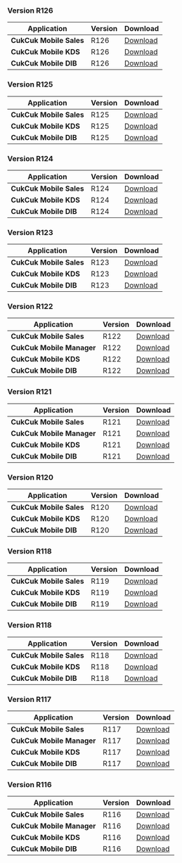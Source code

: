 ### Version R126

| Application | Version | Download |
|---|---|---|
| **CukCuk Mobile Sales** | R126 | [Download](https://github.com/CukCuk-US/CUKCUK-DE/releases/download/R126/Sale_R126_0_0_0.apk) |
| **CukCuk Mobile KDS** | R126 | [Download](https://github.com/CukCuk-US/CUKCUK-DE/releases/download/R126/KDS_R126_0_0_0.apk) |
| **CukCuk Mobile DIB** | R126 | [Download](https://github.com/CukCuk-US/CUKCUK-DE/releases/download/R126/DIB_R126_0_0_0.apk) |

### Version R125

| Application | Version | Download |
|---|---|---|
| **CukCuk Mobile Sales** | R125 | [Download](https://github.com/CukCuk-US/CUKCUK-DE/releases/download/R125/Sale_R125_0_0_0.apk) |
| **CukCuk Mobile KDS** | R125 | [Download](https://github.com/CukCuk-US/CUKCUK-DE/releases/download/R125/KDS_R125_0_0_0.apk) |
| **CukCuk Mobile DIB** | R125 | [Download](https://github.com/CukCuk-US/CUKCUK-DE/releases/download/R125/DIB_R125_0_0_0.apk) |
  
### Version R124

| Application | Version | Download |
|---|---|---|
| **CukCuk Mobile Sales** | R124 | [Download](https://github.com/CukCuk-US/CUKCUK-DE/releases/download/R124/Sale_R124_0_0_1.apk) |
| **CukCuk Mobile KDS** | R124 | [Download](https://github.com/CukCuk-US/CUKCUK-DE/releases/download/R124/KDS_R124_0_0_0.apk) |
| **CukCuk Mobile DIB** | R124 | [Download](https://github.com/CukCuk-US/CUKCUK-DE/releases/download/R124/DIB_R124_0_0_0.apk) |

### Version R123

| Application | Version | Download |
|---|---|---|
| **CukCuk Mobile Sales** | R123 | [Download](https://github.com/CukCuk-US/CUKCUK-DE/releases/download/R123/Sale_R123_0_0_0.apk) |
| **CukCuk Mobile KDS** | R123 | [Download](https://github.com/CukCuk-US/CUKCUK-DE/releases/download/R123/KDS_R123_0_0_0.apk) |
| **CukCuk Mobile DIB** | R123 | [Download](https://github.com/CukCuk-US/CUKCUK-DE/releases/download/R123/DIB_R123_0_0_0.apk) |

### Version R122

| Application | Version | Download |
|---|---|---|
| **CukCuk Mobile Sales** | R122 | [Download](https://github.com/CukCuk-US/CUKCUK-DE/releases/download/R122/Sale_R122_0_0_100.apk) |
| **CukCuk Mobile Manager** | R122 | [Download](https://github.com/CukCuk-US/CUKCUK-DE/releases/download/R122/Manager_R122_0_0_0.apk) |
| **CukCuk Mobile KDS** | R122 | [Download](https://github.com/CukCuk-US/CUKCUK-DE/releases/download/R122/KDS_R122_0_0_100.apk) |
| **CukCuk Mobile DIB** | R122 | [Download](https://github.com/CukCuk-US/CUKCUK-DE/releases/download/R122/DIB_R122_0_0_100.apk) |

### Version R121

| Application | Version | Download |
|---|---|---|
| **CukCuk Mobile Sales** | R121 | [Download](https://github.com/CukCuk-US/CUKCUK-DE/releases/download/R121/Sale_R121_0_0_106.apk) |
| **CukCuk Mobile Manager** | R121 | [Download](https://github.com/CukCuk-US/CUKCUK-DE/releases/download/R121/Manager_R121_0_0_0.apk) |
| **CukCuk Mobile KDS** | R121 | [Download](https://github.com/CukCuk-US/CUKCUK-DE/releases/download/R121/KDS_R121_0_0_106.apk) |
| **CukCuk Mobile DIB** | R121 | [Download](https://github.com/CukCuk-US/CUKCUK-DE/releases/download/R121/DIB_R121_0_0_106.apk) |

### Version R120

| Application | Version | Download |
|---|---|---|
| **CukCuk Mobile Sales** | R120 | [Download](https://github.com/CukCuk-US/CUKCUK-DE/releases/download/R120/Sale_R120_0_0_105.apk) |
| **CukCuk Mobile KDS** | R120 | [Download](https://github.com/CukCuk-US/CUKCUK-DE/releases/download/R120/KDS_R120_0_0_105.apk) |
| **CukCuk Mobile DIB** | R120 | [Download](https://github.com/CukCuk-US/CUKCUK-DE/releases/download/R120/DIB_R120_0_0_105.apk) |

### Version R118

| Application | Version | Download |
|---|---|---|
| **CukCuk Mobile Sales** | R119 | [Download](https://github.com/CukCuk-US/CUKCUK-DE/releases/download/R119/Sale_R119_0_0_100.apk) |
| **CukCuk Mobile KDS** | R119 | [Download](https://github.com/CukCuk-US/CUKCUK-DE/releases/download/R119/KDS_R119_0_0_100.apk) |
| **CukCuk Mobile DIB** | R119 | [Download](https://github.com/CukCuk-US/CUKCUK-DE/releases/download/R119/DIB_R119_0_0_100.apk) |

### Version R118

| Application | Version | Download |
|---|---|---|
| **CukCuk Mobile Sales** | R118 | [Download](https://github.com/CukCuk-US/CUKCUK-DE/releases/download/R118/Sale_R118_0_0_111.apk) |
| **CukCuk Mobile KDS** | R118 | [Download](https://github.com/CukCuk-US/CUKCUK-DE/releases/download/R118/KDS_R118_0_0_111.apk) |
| **CukCuk Mobile DIB** | R118 | [Download](https://github.com/CukCuk-US/CUKCUK-DE/releases/download/R118/DIB_R118_0_0_111.apk) |

### Version R117

| Application | Version | Download |
|---|---|---|
| **CukCuk Mobile Sales** | R117 | [Download](https://github.com/CukCuk-US/CUKCUK-DE/releases/download/R117/Sale_R117_0_0_138.apk) |
| **CukCuk Mobile Manager** | R117 | [Download](https://github.com/CukCuk-US/CUKCUK-DE/releases/download/R117/Manager_R117_0_0_0.apk) |
| **CukCuk Mobile KDS** | R117 | [Download](https://github.com/CukCuk-US/CUKCUK-DE/releases/download/R117/KDS_R117_0_0_138.apk) |
| **CukCuk Mobile DIB** | R117 | [Download](https://github.com/CukCuk-US/CUKCUK-DE/releases/download/R117/DIB_R117_0_0_138.apk) |

### Version R116

| Application | Version | Download |
|---|---|---|
| **CukCuk Mobile Sales** | R116 | [Download](https://github.com/CukCuk-US/CUKCUK-DE/releases/download/R116/Sale_R116_0_0_112.apk) |
| **CukCuk Mobile Manager** | R116 | [Download](https://github.com/CukCuk-US/CUKCUK-DE/releases/download/R116/Manager_R116_0_0_0.apk) |
| **CukCuk Mobile KDS** | R116 | [Download](https://github.com/CukCuk-US/CUKCUK-DE/releases/download/R116/KDS_R116_0_0_0.apk) |
| **CukCuk Mobile DIB** | R116 | [Download](https://github.com/CukCuk-US/CUKCUK-DE/releases/download/R116/DIB_R116_0_0_0.apk) |
